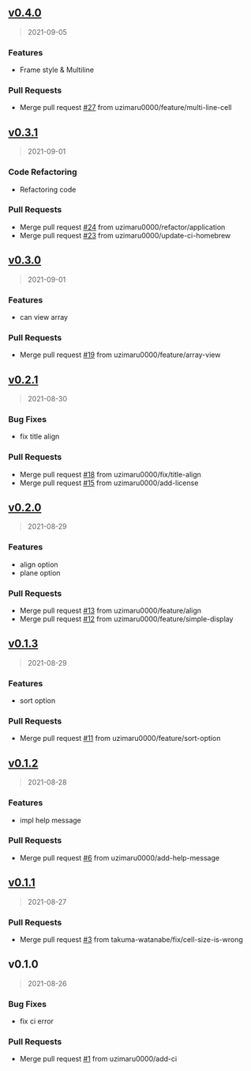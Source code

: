 
<a name="v0.4.0"></a>
## [v0.4.0](https://github.com/uzimaru0000/tv/compare/v0.3.1...v0.4.0)

> 2021-09-05

### Features

* Frame style & Multiline

### Pull Requests

* Merge pull request [#27](https://github.com/uzimaru0000/tv/issues/27) from uzimaru0000/feature/multi-line-cell


<a name="v0.3.1"></a>
## [v0.3.1](https://github.com/uzimaru0000/tv/compare/v0.3.0...v0.3.1)

> 2021-09-01

### Code Refactoring

* Refactoring code

### Pull Requests

* Merge pull request [#24](https://github.com/uzimaru0000/tv/issues/24) from uzimaru0000/refactor/application
* Merge pull request [#23](https://github.com/uzimaru0000/tv/issues/23) from uzimaru0000/update-ci-homebrew


<a name="v0.3.0"></a>
## [v0.3.0](https://github.com/uzimaru0000/tv/compare/v0.2.1...v0.3.0)

> 2021-09-01

### Features

* can view array

### Pull Requests

* Merge pull request [#19](https://github.com/uzimaru0000/tv/issues/19) from uzimaru0000/feature/array-view


<a name="v0.2.1"></a>
## [v0.2.1](https://github.com/uzimaru0000/tv/compare/v0.2.0...v0.2.1)

> 2021-08-30

### Bug Fixes

* fix title align

### Pull Requests

* Merge pull request [#18](https://github.com/uzimaru0000/tv/issues/18) from uzimaru0000/fix/title-align
* Merge pull request [#15](https://github.com/uzimaru0000/tv/issues/15) from uzimaru0000/add-license


<a name="v0.2.0"></a>
## [v0.2.0](https://github.com/uzimaru0000/tv/compare/v0.1.3...v0.2.0)

> 2021-08-29

### Features

* align option
* plane option

### Pull Requests

* Merge pull request [#13](https://github.com/uzimaru0000/tv/issues/13) from uzimaru0000/feature/align
* Merge pull request [#12](https://github.com/uzimaru0000/tv/issues/12) from uzimaru0000/feature/simple-display


<a name="v0.1.3"></a>
## [v0.1.3](https://github.com/uzimaru0000/tv/compare/v0.1.2...v0.1.3)

> 2021-08-29

### Features

* sort option

### Pull Requests

* Merge pull request [#11](https://github.com/uzimaru0000/tv/issues/11) from uzimaru0000/feature/sort-option


<a name="v0.1.2"></a>
## [v0.1.2](https://github.com/uzimaru0000/tv/compare/v0.1.1...v0.1.2)

> 2021-08-28

### Features

* impl help message

### Pull Requests

* Merge pull request [#6](https://github.com/uzimaru0000/tv/issues/6) from uzimaru0000/add-help-message


<a name="v0.1.1"></a>
## [v0.1.1](https://github.com/uzimaru0000/tv/compare/v0.1.0...v0.1.1)

> 2021-08-27

### Pull Requests

* Merge pull request [#3](https://github.com/uzimaru0000/tv/issues/3) from takuma-watanabe/fix/cell-size-is-wrong


<a name="v0.1.0"></a>
## v0.1.0

> 2021-08-26

### Bug Fixes

* fix ci error

### Pull Requests

* Merge pull request [#1](https://github.com/uzimaru0000/tv/issues/1) from uzimaru0000/add-ci

